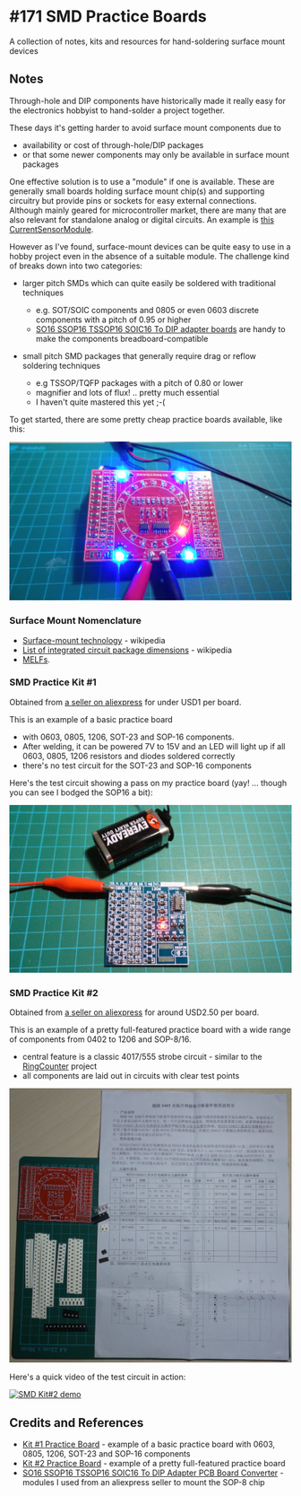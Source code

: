 # #171 SMD Practice Boards

A collection of notes, kits and resources for hand-soldering surface mount devices

## Notes

Through-hole and DIP components have historically made it really easy for the electronics hobbyist to hand-solder a project together.

These days it's getting harder to avoid surface mount components due to

* availability or cost of through-hole/DIP packages
* or that some newer components may only be available in surface mount packages

One effective solution is to use a "module" if one is available.
These are generally small boards holding surface mount chip(s) and supporting circuitry
but provide pins or sockets for easy external connections.
Although mainly geared for microcontroller market, there are many that are also relevant for standalone analog or digital circuits.
An example is [this CurrentSensorModule](../../playground/CurrentSensorModule).

However as I've found, surface-mount devices can be quite easy to use in a hobby project even in the absence of a suitable module.
The challenge kind of breaks down into two categories:

* larger pitch SMDs which can quite easily be soldered with traditional techniques
    * e.g. SOT/SOIC components and 0805 or even 0603 discrete components with a pitch of 0.95 or higher
    * [SO16 SSOP16 TSSOP16 SOIC16 To DIP adapter boards](https://www.aliexpress.com/item/20-Pcs-SO16-SSOP16-TSSOP16-SOIC16-To-DIP-Adapter-PCB-Board-Converter/32436820541.html) are handy to make the components breadboard-compatible

* small pitch SMD packages that generally require drag or reflow soldering techniques
    * e.g TSSOP/TQFP packages with a pitch of 0.80 or lower
    * magnifier and lots of flux! .. pretty much essential
    * I haven't quite mastered this yet ;-(

To get started, there are some pretty cheap practice boards available, like this:

![SMD Kit#2 test](./assets/kit2_test.jpg?raw=true)

### Surface Mount Nomenclature

* [Surface-mount technology](https://en.wikipedia.org/wiki/Surface-mount_technology) - wikipedia
* [List of integrated circuit package dimensions](https://en.wikipedia.org/wiki/List_of_integrated_circuit_package_dimensions) - wikipedia
* [MELFs](http://en.wikipedia.org/wiki/MELF_electronic_components).

### SMD Practice Kit #1

Obtained from [a seller on aliexpress](https://www.aliexpress.com/item/SMT-SMD-Component-Welding-Practice-Board-Soldering-Practice-DIY-Kit-Better-US57-Free-Shipping/32243189935.html) for under USD1 per board.

This is an example of a basic practice board

* with 0603, 0805, 1206, SOT-23 and SOP-16 components.
* After welding, it can be powered 7V to 15V and an LED will light up if all 0603, 0805, 1206 resistors and diodes soldered correctly
* there's no test circuit for the SOT-23 and SOP-16 components

Here's the test circuit showing a pass on my practice board (yay! ... though you can see I bodged the SOP16 a bit):

![SMD Kit#1 test](./assets/kit1_test.jpg?raw=true)

### SMD Practice Kit #2

Obtained from [a seller on aliexpress](https://www.aliexpress.com/item/SMD-components-welding-practice-board-Welding-practice-light-kit-Skills-Training-welding-competition-kit/32315250409.html) for around USD2.50 per board.

This is an example of a pretty full-featured practice board with a wide range of components from 0402 to 1206 and SOP-8/16.

* central feature is a classic 4017/555 strobe circuit - similar to the [RingCounter](../RingCounter) project
* all components are laid out in circuits with clear test points

![parts and instructions](./assets/kit2_parts_and_instructions.jpg?raw=true)

Here's a quick video of the test circuit in action:

[![SMD Kit#2 demo](https://img.youtube.com/vi/-0-qbcGySPA/0.jpg)](https://www.youtube.com/watch?v=-0-qbcGySPA)

## Credits and References

* [Kit #1 Practice Board](https://www.aliexpress.com/item/SMT-SMD-Component-Welding-Practice-Board-Soldering-Practice-DIY-Kit-Better-US57-Free-Shipping/32243189935.html) - example of a basic practice board with 0603, 0805, 1206, SOT-23 and SOP-16 components
* [Kit #2 Practice Board](https://www.aliexpress.com/item/SMD-components-welding-practice-board-Welding-practice-light-kit-Skills-Training-welding-competition-kit/32315250409.html) - example of a pretty full-featured practice board
* [SO16 SSOP16 TSSOP16 SOIC16 To DIP Adapter PCB Board Converter](https://www.aliexpress.com/item/20-Pcs-SO16-SSOP16-TSSOP16-SOIC16-To-DIP-Adapter-PCB-Board-Converter/32436820541.html) - modules I used from an aliexpress seller to mount the SOP-8 chip
